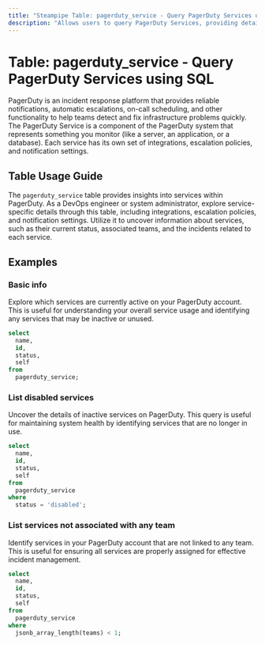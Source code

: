 ```yaml
---
title: "Steampipe Table: pagerduty_service - Query PagerDuty Services using SQL"
description: "Allows users to query PagerDuty Services, providing detailed information about each service and its current status."
---
```


# Table: pagerduty_service - Query PagerDuty Services using SQL

PagerDuty is an incident response platform that provides reliable notifications, automatic escalations, on-call scheduling, and other functionality to help teams detect and fix infrastructure problems quickly. The PagerDuty Service is a component of the PagerDuty system that represents something you monitor (like a server, an application, or a database). Each service has its own set of integrations, escalation policies, and notification settings.

## Table Usage Guide

The `pagerduty_service` table provides insights into services within PagerDuty. As a DevOps engineer or system administrator, explore service-specific details through this table, including integrations, escalation policies, and notification settings. Utilize it to uncover information about services, such as their current status, associated teams, and the incidents related to each service.

## Examples

### Basic info
Explore which services are currently active on your PagerDuty account. This is useful for understanding your overall service usage and identifying any services that may be inactive or unused.

```sql
select
  name,
  id,
  status,
  self
from
  pagerduty_service;
```

### List disabled services
Uncover the details of inactive services on PagerDuty. This query is useful for maintaining system health by identifying services that are no longer in use.

```sql
select
  name,
  id,
  status,
  self
from
  pagerduty_service
where
  status = 'disabled';
```

### List services not associated with any team
Identify services in your PagerDuty account that are not linked to any team. This is useful for ensuring all services are properly assigned for effective incident management.

```sql
select
  name,
  id,
  status,
  self
from
  pagerduty_service
where
  jsonb_array_length(teams) < 1;
```